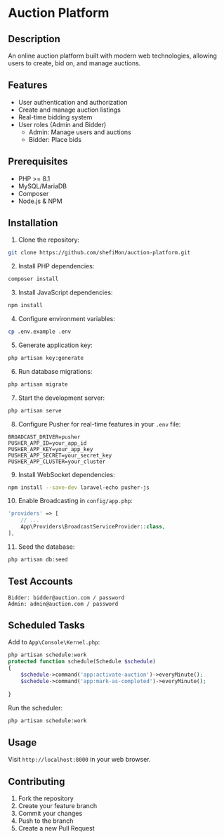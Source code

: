 # Auction Platform

## Description
An online auction platform built with modern web technologies, allowing users to create, bid on, and manage auctions.

## Features
- User authentication and authorization
- Create and manage auction listings
- Real-time bidding system
- User roles (Admin and Bidder)
    - Admin: Manage users and auctions
    - Bidder: Place bids

## Prerequisites
- PHP >= 8.1
- MySQL/MariaDB
- Composer
- Node.js & NPM

## Installation
1. Clone the repository:
```bash
git clone https://github.com/shefiMon/auction-platform.git
```

2. Install PHP dependencies:
```bash
composer install
```

3. Install JavaScript dependencies:
```bash
npm install
```

4. Configure environment variables:
```bash
cp .env.example .env
```

5. Generate application key:
```bash
php artisan key:generate
```

6. Run database migrations:
```bash
php artisan migrate
```

7. Start the development server:
```bash
php artisan serve
```

8. Configure Pusher for real-time features in your `.env` file:
```
BROADCAST_DRIVER=pusher
PUSHER_APP_ID=your_app_id
PUSHER_APP_KEY=your_app_key
PUSHER_APP_SECRET=your_secret_key
PUSHER_APP_CLUSTER=your_cluster
```

9. Install WebSocket dependencies:
```bash
npm install --save-dev laravel-echo pusher-js
```

10. Enable Broadcasting in `config/app.php`:
```php
'providers' => [
    // ...
    App\Providers\BroadcastServiceProvider::class,
],
```

11. Seed the database:
```bash
php artisan db:seed
```

## Test Accounts
```
Bidder: bidder@auction.com / password
Admin: admin@auction.com / password
```

## Scheduled Tasks
Add to `App\Console\Kernel.php`:
```php
php artisan schedule:work       
protected function schedule(Schedule $schedule)
{
    $schedule->command('app:activate-auction')->everyMinute();
    $schedule->command('app:mark-as-completed')->everyMinute();
    
}
```

Run the scheduler:
```bash
php artisan schedule:work
```

## Usage
Visit `http://localhost:8000` in your web browser.

## Contributing
1. Fork the repository
2. Create your feature branch
3. Commit your changes
4. Push to the branch
5. Create a new Pull Request
